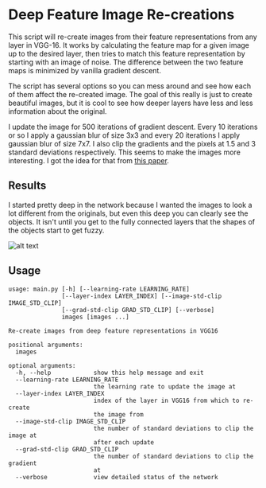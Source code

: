 # Deep Feature Image Re-creations

This script will re-create images from their feature representations from any layer in VGG-16. It works by  calculating the feature map for a given image up to the desired layer, then tries to match this feature representation by starting with an image of noise. The difference between the two feature maps is minimized by vanilla gradient descent.  

The script has several options so you can mess around and see how each of them affect the re-created image. The goal of this really is just to create beautiful images, but it is cool to see how deeper layers have less and less information about the original.

I update the image for 500 iterations of gradient descent. Every 10 iterations or so I apply a gaussian blur of size 3x3 and every 20 iterations I apply gaussian blur of size 7x7. I also clip the gradients and the pixels at 1.5 and 3 standard deviations respectively. This seems to make the images more interesting. I got the idea for that from [this paper](http://yosinski.com/media/papers/Yosinski__2015__ICML_DL__Understanding_Neural_Networks_Through_Deep_Visualization__.pdf).

## Results

I started pretty deep in the network because I wanted the images to look a lot different from the originals, but even this deep you can clearly see the objects. It isn't until you get to the fully connected layers that the shapes of the objects start to get fuzzy.

![alt text](https://i.imgur.com/zRnEJ0d.png)


## Usage
```
usage: main.py [-h] [--learning-rate LEARNING_RATE]
               [--layer-index LAYER_INDEX] [--image-std-clip IMAGE_STD_CLIP]
               [--grad-std-clip GRAD_STD_CLIP] [--verbose]
               images [images ...]

Re-create images from deep feature representations in VGG16

positional arguments:
  images

optional arguments:
  -h, --help            show this help message and exit
  --learning-rate LEARNING_RATE
                        the learning rate to update the image at
  --layer-index LAYER_INDEX
                        index of the layer in VGG16 from which to re-create
                        the image from
  --image-std-clip IMAGE_STD_CLIP
                        the number of standard deviations to clip the image at
                        after each update
  --grad-std-clip GRAD_STD_CLIP
                        the number of standard deviations to clip the gradient
                        at
  --verbose             view detailed status of the network
```


